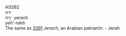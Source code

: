 <body>
  <p>H3392<br>  ירח  <br> יֶרַח  ‎  yerach  <br><i>yeh‘-rakh </i><br>The same as <a href="h3391.htm">3391</a>  <i>Jerach</i>, an Arabian patriarch: - Jerah.<br></p>
 </body>
